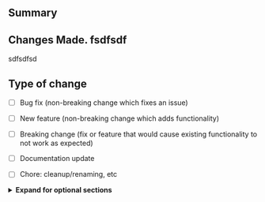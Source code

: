 ## Summary

<!-- Provide a concise summary "Why are the changes needed"? fdsfsfsafsfwwwwwwwww
Include any relevant links, such as Jira tickets, Slack discussions, 
or design documents. -->

## Changes Made. fsdfsdf
sdfsdfsd
   

  




   
## Type of change
<!--  Please delete options that are not relevant or write your own. -->
- [ ] Bug fix (non-breaking change which fixes an issue)  
- [ ] New feature (non-breaking change which adds functionality)  
- [ ] Breaking change (fix or feature that would cause existing functionality to not work as expected)  
- [ ] Documentation update  
- [ ] Chore: cleanup/renaming, etc  



<!-- Optional Sections -->
<details>
<summary><strong>Expand for optional sections</strong></summary>

## Screenshots 
<!-- If the changes are visual, including screenshots or GIFs can 
help reviewers understand them more easily. -->

## Related issues
<!-- A link to any related issues or bugs that the pull request 
addresses, connecting the code's context with the problem it 
solves. -->

## Testing instructions
<!-- Instructions on how to test the changes made in the pull 
request, helping reviewers validate the code. -->

## Special notes for your reviewer
<!-- If there are any specific instructions or considerations you 
want to highlight for the reviewer, include them in this section. -->

</details>
<!-- End of Optional Sections -->
